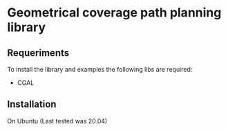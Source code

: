 # Geometrical coverage path planning library

## Requeriments

To install the library and examples the following libs are required:

- CGAL

## Installation

On Ubuntu (Last tested was 20.04)
